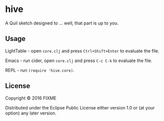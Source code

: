 # hive

A Quil sketch designed to ... well, that part is up to you.

## Usage

LightTable - open `core.clj` and press `Ctrl+Shift+Enter` to evaluate the file.

Emacs - run cider, open `core.clj` and press `C-c C-k` to evaluate the file.

REPL - run `(require 'hive.core)`.

## License

Copyright © 2016 FIXME

Distributed under the Eclipse Public License either version 1.0 or (at
your option) any later version.

